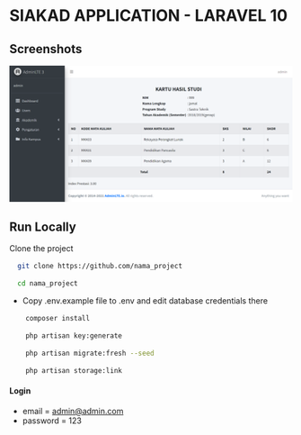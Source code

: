 # SIAKAD APPLICATION - LARAVEL 10

## Screenshots

![preview img](/preview.png)

## Run Locally

Clone the project

```bash
  git clone https://github.com/nama_project
```

```bash
  cd nama_project
```

-   Copy .env.example file to .env and edit database credentials there

```bash
    composer install
```

```bash
    php artisan key:generate
```

```bash
    php artisan migrate:fresh --seed
```

```bash
    php artisan storage:link
```

#### Login

-   email = admin@admin.com
-   password = 123
